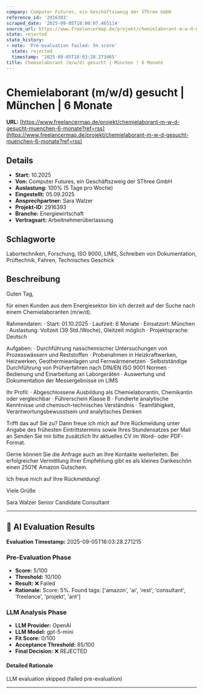 ```yaml
---
company: Computer Futures, ein Geschäftszweig der SThree GmbH
reference_id: '2916393'
scraped_date: '2025-09-05T18:00:07.465114'
source_url: https://www.freelancermap.de/projekt/chemielaborant-m-w-d-gesucht-muenchen-6-monate?ref=rss
state: rejected
state_history:
- note: 'Pre-evaluation failed: 5% score'
  state: rejected
  timestamp: '2025-09-05T18:03:28.273465'
title: Chemielaborant (m/w/d) gesucht | München | 6 Monate
---
```



# Chemielaborant (m/w/d) gesucht | München | 6 Monate
**URL:** [https://www.freelancermap.de/projekt/chemielaborant-m-w-d-gesucht-muenchen-6-monate?ref=rss](https://www.freelancermap.de/projekt/chemielaborant-m-w-d-gesucht-muenchen-6-monate?ref=rss)
## Details
- **Start:** 10.2025
- **Von:** Computer Futures, ein Geschäftszweig der SThree GmbH
- **Auslastung:** 100% (5 Tage pro Woche)
- **Eingestellt:** 05.09.2025
- **Ansprechpartner:** Sara Walzer
- **Projekt-ID:** 2916393
- **Branche:** Energiewirtschaft
- **Vertragsart:** Arbeitnehmerüberlassung

## Schlagworte
Labortechniken, Forschung, ISO 9000, LIMS, Schreiben von Dokumentation, Prüftechnik, Fahren, Technisches Geschick

## Beschreibung
Guten Tag,

für einen Kunden aus dem Energiesektor bin ich derzeit auf der Suche nach einem Chemielaboranten (m/w/d).

Rahmendaten:
· Start: 01.10.2025
· Laufzeit: 6 Monate
· Einsatzort: München
· Auslastung: Vollzeit (39 Std./Woche), Gleitzeit möglich
· Projektsprache: Deutsch

Aufgaben:
· Durchführung nasschemischer Untersuchungen von Prozesswässern und Reststoffen
· Probenahmen in Heizkraftwerken, Heizwerken, Geothermieanlagen und Fernwärmenetzen
· Selbstständige Durchführung von Prüfverfahren nach DIN/EN ISO 9001 Normen
· Bedienung und Einarbeitung an Laborgeräten
· Auswertung und Dokumentation der Messergebnisse im LIMS

Ihr Profil:
· Abgeschlossene Ausbildung als Chemielaborantin, Chemikantin oder vergleichbar
· Führerschein Klasse B
· Fundierte analytische Kenntnisse und chemisch-technisches Verständnis
· Teamfähigkeit, Verantwortungsbewusstsein und analytisches Denken

Trifft das auf Sie zu? Dann freue ich mich auf Ihre Rückmeldung unter Angabe des frühesten Eintrittstermins sowie Ihres Stundensatzes per Mail an Senden Sie mir bitte zusätzlich Ihr aktuelles CV im Word- oder PDF-Format.

Gerne können Sie die Anfrage auch an Ihre Kontakte weiterleiten. Bei erfolgreicher Vermittlung Ihrer Empfehlung gibt es als kleines Dankeschön einen 250?€ Amazon Gutschein.

Ich freue mich auf Ihre Rückmeldung!

Viele Grüße

Sara Walzer
Senior Candidate Consultant

---

## 🤖 AI Evaluation Results

**Evaluation Timestamp:** 2025-09-05T18:03:28.271215

### Pre-Evaluation Phase
- **Score:** 5/100
- **Threshold:** 10/100
- **Result:** ❌ Failed
- **Rationale:** Score: 5%. Found tags: ['amazon', 'ai', 'rest', 'consultant', 'freelance', 'projekt', 'ant']

### LLM Analysis Phase
- **LLM Provider:** OpenAI
- **LLM Model:** gpt-5-mini
- **Fit Score:** 0/100
- **Acceptance Threshold:** 85/100
- **Final Decision:** ❌ REJECTED

#### Detailed Rationale
LLM evaluation skipped (failed pre-evaluation)

---
